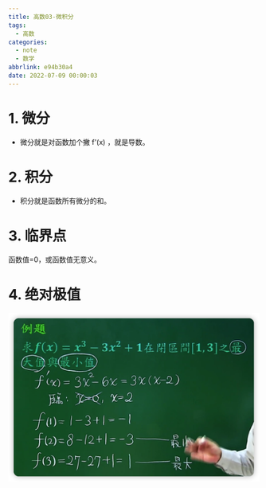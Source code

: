 ```yaml
---
title: 高数03-微积分
tags:
  - 高数
categories:
  - note
  - 数学
abbrlink: e94b30a4
date: 2022-07-09 00:00:03
---
```



# 1. 微分

+ 微分就是对函数加个撇 f'(x)  ，就是导数。

<!-- more -->

# 2. 积分

+ 积分就是函数所有微分的和。

# 3. 临界点

函数值=0，或函数值无意义。

# 4. 绝对极值

<img src="%E9%AB%98%E6%95%B003-%E5%BE%AE%E7%A7%AF%E5%88%86/1.jpg" alt="image-20220710160706738" style="zoom:50%;" />
